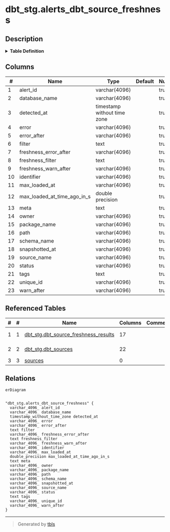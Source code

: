 # dbt_stg.alerts_dbt_source_freshness

## Description

<details>
<summary><strong>Table Definition</strong></summary>

```sql
CREATE VIEW alerts_dbt_source_freshness AS (
 WITH results AS (
         SELECT dbt_source_freshness_results.source_freshness_execution_id,
            dbt_source_freshness_results.unique_id,
            dbt_source_freshness_results.max_loaded_at,
            dbt_source_freshness_results.snapshotted_at,
            dbt_source_freshness_results.generated_at,
            dbt_source_freshness_results.created_at,
            dbt_source_freshness_results.max_loaded_at_time_ago_in_s,
            dbt_source_freshness_results.status,
            dbt_source_freshness_results.error,
            dbt_source_freshness_results.compile_started_at,
            dbt_source_freshness_results.compile_completed_at,
            dbt_source_freshness_results.execute_started_at,
            dbt_source_freshness_results.execute_completed_at,
            dbt_source_freshness_results.invocation_id,
            dbt_source_freshness_results.warn_after,
            dbt_source_freshness_results.error_after,
            dbt_source_freshness_results.filter
           FROM dbt_stg.dbt_source_freshness_results
        ), sources AS (
         SELECT dbt_sources.unique_id,
            dbt_sources.database_name,
            dbt_sources.schema_name,
            dbt_sources.source_name,
            dbt_sources.name,
            dbt_sources.identifier,
            dbt_sources.loaded_at_field,
            dbt_sources.freshness_warn_after,
            dbt_sources.freshness_error_after,
            dbt_sources.freshness_filter,
            dbt_sources.freshness_description,
            dbt_sources.relation_name,
            dbt_sources.tags,
            dbt_sources.meta,
            dbt_sources.owner,
            dbt_sources.package_name,
            dbt_sources.original_path,
            dbt_sources.path,
            dbt_sources.source_description,
            dbt_sources.description,
            dbt_sources.generated_at,
            dbt_sources.metadata_hash
           FROM dbt_stg.dbt_sources
        )
 SELECT results.source_freshness_execution_id AS alert_id,
    results.max_loaded_at,
    results.snapshotted_at,
    (results.generated_at)::timestamp without time zone AS detected_at,
    results.max_loaded_at_time_ago_in_s,
    results.status,
    results.error,
    results.warn_after,
    results.error_after,
    results.filter,
    sources.unique_id,
    sources.database_name,
    sources.schema_name,
    sources.source_name,
    sources.identifier,
    sources.tags,
    sources.meta,
    sources.owner,
    sources.package_name,
    sources.path,
    results.error_after AS freshness_error_after,
    results.warn_after AS freshness_warn_after,
    results.filter AS freshness_filter
   FROM (results
     JOIN sources ON (((results.unique_id)::text = (sources.unique_id)::text)))
  WHERE (true AND (lower((results.status)::text) <> 'pass'::text))
)
```

</details>

## Columns

| #  | Name                        | Type                        | Default | Nullable | Children | Parents | Comment |
| -- | --------------------------- | --------------------------- | ------- | -------- | -------- | ------- | ------- |
| 1  | alert_id                    | varchar(4096)               |         | true     |          |         |         |
| 2  | database_name               | varchar(4096)               |         | true     |          |         |         |
| 3  | detected_at                 | timestamp without time zone |         | true     |          |         |         |
| 4  | error                       | varchar(4096)               |         | true     |          |         |         |
| 5  | error_after                 | varchar(4096)               |         | true     |          |         |         |
| 6  | filter                      | text                        |         | true     |          |         |         |
| 7  | freshness_error_after       | varchar(4096)               |         | true     |          |         |         |
| 8  | freshness_filter            | text                        |         | true     |          |         |         |
| 9  | freshness_warn_after        | varchar(4096)               |         | true     |          |         |         |
| 10 | identifier                  | varchar(4096)               |         | true     |          |         |         |
| 11 | max_loaded_at               | varchar(4096)               |         | true     |          |         |         |
| 12 | max_loaded_at_time_ago_in_s | double precision            |         | true     |          |         |         |
| 13 | meta                        | text                        |         | true     |          |         |         |
| 14 | owner                       | varchar(4096)               |         | true     |          |         |         |
| 15 | package_name                | varchar(4096)               |         | true     |          |         |         |
| 16 | path                        | varchar(4096)               |         | true     |          |         |         |
| 17 | schema_name                 | varchar(4096)               |         | true     |          |         |         |
| 18 | snapshotted_at              | varchar(4096)               |         | true     |          |         |         |
| 19 | source_name                 | varchar(4096)               |         | true     |          |         |         |
| 20 | status                      | varchar(4096)               |         | true     |          |         |         |
| 21 | tags                        | text                        |         | true     |          |         |         |
| 22 | unique_id                   | varchar(4096)               |         | true     |          |         |         |
| 23 | warn_after                  | varchar(4096)               |         | true     |          |         |         |

## Referenced Tables

| # | # | Name                                                                            | Columns | Comment | Type       |
| - | - | ------------------------------------------------------------------------------- | ------- | ------- | ---------- |
| 1 | 1 | [dbt_stg.dbt_source_freshness_results](dbt_stg.dbt_source_freshness_results.md) | 17      |         | BASE TABLE |
| 2 | 2 | [dbt_stg.dbt_sources](dbt_stg.dbt_sources.md)                                   | 22      |         | BASE TABLE |
| 3 | 3 | [sources](sources.md)                                                           | 0       |         |            |

## Relations

```mermaid
erDiagram


"dbt_stg.alerts_dbt_source_freshness" {
  varchar_4096_ alert_id
  varchar_4096_ database_name
  timestamp_without_time_zone detected_at
  varchar_4096_ error
  varchar_4096_ error_after
  text filter
  varchar_4096_ freshness_error_after
  text freshness_filter
  varchar_4096_ freshness_warn_after
  varchar_4096_ identifier
  varchar_4096_ max_loaded_at
  double_precision max_loaded_at_time_ago_in_s
  text meta
  varchar_4096_ owner
  varchar_4096_ package_name
  varchar_4096_ path
  varchar_4096_ schema_name
  varchar_4096_ snapshotted_at
  varchar_4096_ source_name
  varchar_4096_ status
  text tags
  varchar_4096_ unique_id
  varchar_4096_ warn_after
}
```

---

> Generated by [tbls](https://github.com/k1LoW/tbls)
